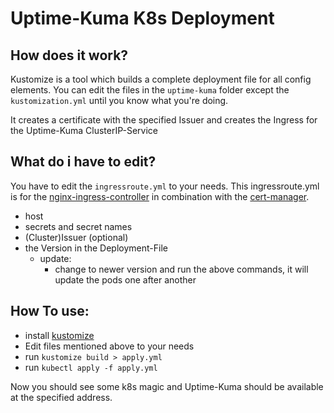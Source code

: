 # Uptime-Kuma K8s Deployment
## How does it work?

Kustomize is a tool which builds a complete deployment file for all config elements.
You can edit the files in the ```uptime-kuma``` folder except the ```kustomization.yml``` until you know what you're doing.

It creates a certificate with the specified Issuer and creates the Ingress for the Uptime-Kuma ClusterIP-Service

## What do i have to edit?
You have to edit the ```ingressroute.yml``` to your needs.
This ingressroute.yml is for the [nginx-ingress-controller](https://kubernetes.github.io/ingress-nginx/) in combination with the [cert-manager](https://cert-manager.io/).

- host
- secrets and secret names
- (Cluster)Issuer (optional)
- the Version in the Deployment-File
  - update:
    - change to newer version and run the above commands, it will update the pods one after another

## How To use:

- install [kustomize](https://kubectl.docs.kubernetes.io/installation/kustomize/)
- Edit files mentioned above to your needs
- run ```kustomize build > apply.yml```
- run ```kubectl apply -f apply.yml```

Now you should see some k8s magic and Uptime-Kuma should be available at the specified address.